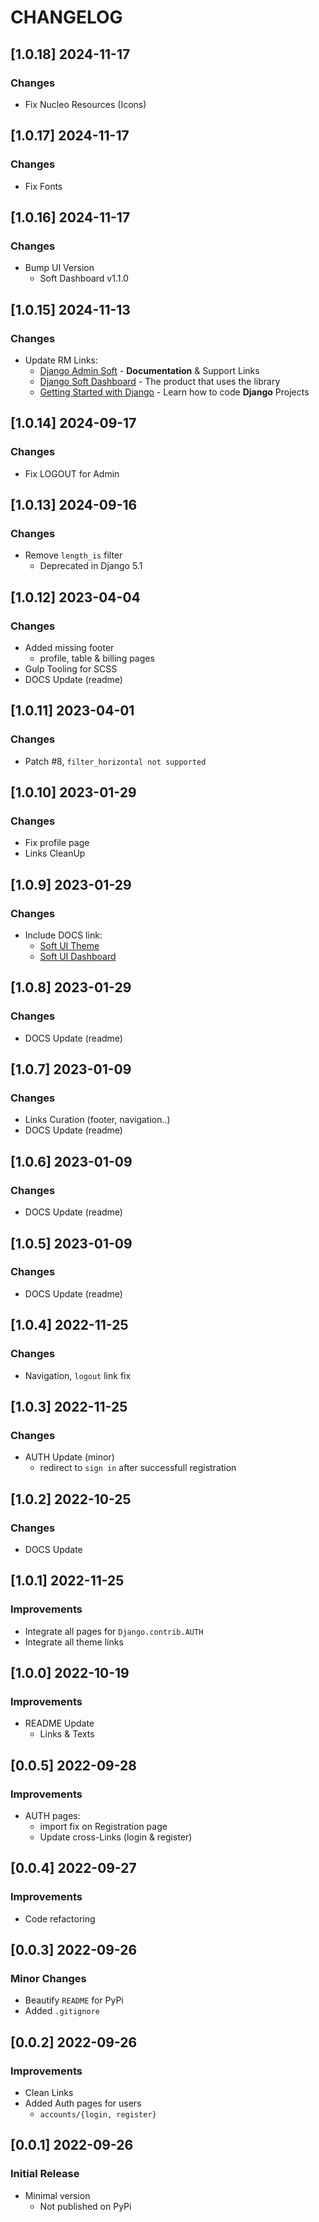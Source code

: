 # CHANGELOG

## [1.0.18] 2024-11-17
### Changes

- Fix Nucleo Resources (Icons)

## [1.0.17] 2024-11-17
### Changes

- Fix Fonts

## [1.0.16] 2024-11-17
### Changes

- Bump UI Version
  - Soft Dashboard v1.1.0

## [1.0.15] 2024-11-13
### Changes

- Update RM Links:
  - [Django Admin Soft](https://app-generator.dev/docs/products/django-libs/theme-soft-dashboard.html) - **Documentation** & Support Links
  - [Django Soft Dashboard](https://app-generator.dev/product/soft-dashboard/django/) - The product that uses the library
  - [Getting Started with Django](https://app-generator.dev/docs/technologies/django/index.html) - Learn how to code **Django** Projects


## [1.0.14] 2024-09-17
### Changes

- Fix LOGOUT for Admin

## [1.0.13] 2024-09-16
### Changes

- Remove `length_is` filter
  - Deprecated in Django 5.1

## [1.0.12] 2023-04-04
### Changes

- Added missing footer
  - profile, table & billing pages
- Gulp Tooling for SCSS
- DOCS Update (readme)  

## [1.0.11] 2023-04-01
### Changes

- Patch #8, `filter_horizontal not supported`

## [1.0.10] 2023-01-29
### Changes

- Fix profile page
- Links CleanUp

## [1.0.9] 2023-01-29
### Changes

- Include DOCS link:
  - [Soft UI Theme](https://docs.appseed.us/boilerplate-code/django-templates/soft-dashboard/)
  - [Soft UI Dashboard](https://docs.appseed.us/products/django-dashboards/soft-ui-dashboard/)

## [1.0.8] 2023-01-29
### Changes

- DOCS Update (readme)

## [1.0.7] 2023-01-09
### Changes

- Links Curation (footer, navigation..)
- DOCS Update (readme) 

## [1.0.6] 2023-01-09
### Changes

- DOCS Update (readme) 

## [1.0.5] 2023-01-09
### Changes

- DOCS Update (readme) 

## [1.0.4] 2022-11-25
### Changes

- Navigation, `logout` link fix

## [1.0.3] 2022-11-25
### Changes

- AUTH Update (minor)
  - redirect to `sign in` after successfull registration  

## [1.0.2] 2022-10-25
### Changes

- DOCS Update

## [1.0.1] 2022-11-25
### Improvements

- Integrate all pages for `Django.contrib.AUTH`
- Integrate all theme links

## [1.0.0] 2022-10-19
### Improvements

- README Update
  - Links & Texts 

## [0.0.5] 2022-09-28
### Improvements

- AUTH pages:
  - import fix on Registration page
  - Update cross-Links (login & register)

## [0.0.4] 2022-09-27
### Improvements

- Code refactoring

## [0.0.3] 2022-09-26
### Minor Changes

- Beautify `README` for PyPi
- Added `.gitignore` 

## [0.0.2] 2022-09-26
### Improvements

- Clean Links
- Added Auth pages for users
  - `accounts/{login, register}`

## [0.0.1] 2022-09-26
### Initial Release

- Minimal version
  - Not published on PyPi
